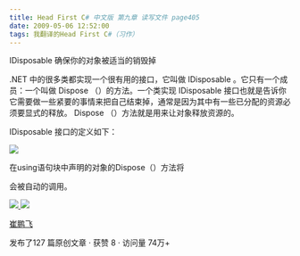 ```yaml
---
title: Head First C# 中文版 第九章 读写文件 page405
date: 2009-05-06 12:52:00
tags: 我翻译的Head First C#（习作）
---
```

IDisposable  确保你的对象被适当的销毁掉

  

.NET  中的很多类都实现一个很有用的接口，它叫做  IDisposable  。它只有一个成员：一个叫做  Dispose  （）的方法。一个类实现
IDisposable  接口也就是告诉你它需要做一些紧要的事情来把自己结束掉，通常是因为其中有一些已分配的资源必须要显式的释放。  Dispose
（）方法就是用来让对象释放资源的。

  

IDisposable  接口的定义如下：

  

![](https://p-blog.csdn.net/images/p_blog_csdn_net/cuipengfei1/EntryImages/20090506/2009-05-06_12-38-00.jpg)

在using语句块中声明的对象的Dispose（）方法将

会被自动的调用。



[ ![](https://profile.csdnimg.cn/5/2/5/3_cuipengfei1)
![](https://g.csdnimg.cn/static/user-reg-year/1x/11.png)
](https://blog.csdn.net/cuipengfei1)

[ 崔鹏飞 ](https://blog.csdn.net/cuipengfei1)

发布了127 篇原创文章  ·  获赞 8  ·  访问量 74万+

